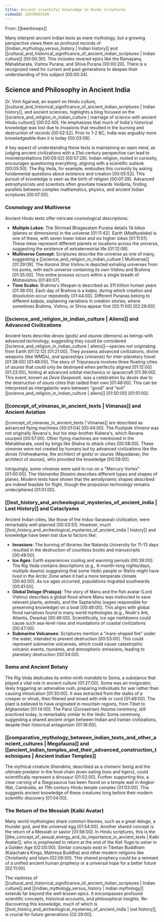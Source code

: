 ```yaml
---
title: Ancient scientific knowledge in Hindu scriptures
videoId: oZH70U5t55M
---
```


From: [[beerbiceps]] <br/> 

Many interpret ancient Indian texts as mere mythology, but a growing perspective views them as profound records of [[indian_mythology_versus_history | Indian history]] and [[cultural_and_historical_significance_of_ancient_indian_scriptures | Indian culture]] <a class="yt-timestamp" data-t="00:00:30">[00:00:30]</a>. This includes revered epics like the Ramayana, Mahabharata, Vishnu Purana, and Shiva Purana <a class="yt-timestamp" data-t="00:00:20">[00:00:20]</a>. There is a recognized need for current and past generations to deepen their understanding of this subject <a class="yt-timestamp" data-t="00:00:34">[00:00:34]</a>.

## Science and Philosophy in Ancient India

Dr. Vinit Agarwal, an expert on Hindu culture, [[cultural_and_historical_significance_of_ancient_indian_scriptures | Indian history]], and ancient sciences, highlights a blog focused on the [[science_and_religion_in_indian_culture | marriage of science with ancient Hindu culture]] <a class="yt-timestamp" data-t="00:02:40">[00:02:40]</a>. He emphasizes that much of India's historical knowledge was lost due to invasions that resulted in the burning and destruction of records <a class="yt-timestamp" data-t="00:02:52">[00:02:52]</a>. Prior to 1-2 BC, India was arguably more knowledgeable than it is today <a class="yt-timestamp" data-t="00:03:09">[00:03:09]</a>.

A key aspect of understanding these texts is maintaining an open mind, as judging ancient civilizations with a 21st-century perspective can lead to misinterpretations <a class="yt-timestamp" data-t="00:05:02">[00:05:02]</a> <a class="yt-timestamp" data-t="00:57:26">[00:57:26]</a>. Indian religion, rooted in curiosity, encourages questioning everything, aligning with a scientific outlook <a class="yt-timestamp" data-t="00:05:50">[00:05:50]</a>. The Rig Veda, for example, embodies this curiosity by asking fundamental questions about existence and creation <a class="yt-timestamp" data-t="00:05:52">[00:05:52]</a>. This pursuit of knowledge is seen as the birth of religion <a class="yt-timestamp" data-t="00:07:39">[00:07:39]</a>. Advanced astrophysicists and scientists often gravitate towards Vedānta, finding parallels between complex mathematics, physics, and ancient Indian scriptures <a class="yt-timestamp" data-t="00:07:50">[00:07:50]</a>.

### Cosmology and Multiverse

Ancient Hindu texts offer intricate cosmological descriptions:
*   **Multiple *Lokas***: The Shrimad Bhagavatam Purana details 14 *lokas* (planes or dimensions) in the universe <a class="yt-timestamp" data-t="01:11:42">[01:11:42]</a>. Earth (*Madhyaloka*) is one of these, with seven lower *lokas* and six higher *lokas* <a class="yt-timestamp" data-t="01:11:51">[01:11:51]</a>. These *lokas* represent different planets or locations across the universe, suggesting the existence of extraterrestrial life <a class="yt-timestamp" data-t="01:12:08">[01:12:08]</a>.
*   **Multiverse Concept**: Scriptures describe the universe as one of many, suggesting a [[science_and_religion_in_indian_culture | Multiverse]] <a class="yt-timestamp" data-t="01:29:09">[01:29:09]</a>. The *Karana Shai Vishnu* is depicted exhaling universes from his pores, with each universe containing its own Vishnu and Brahma <a class="yt-timestamp" data-t="01:35:00">[01:35:00]</a>. This entire process occurs within a single breath of *Mahavishnu* <a class="yt-timestamp" data-t="01:40:07">[01:40:07]</a>.
*   **Time Scales**: Brahma's lifespan is described as 311 trillion human years <a class="yt-timestamp" data-t="01:36:00">[01:36:00]</a>. Each day of Brahma is a *kalpa*, during which creation and dissolution occur repeatedly <a class="yt-timestamp" data-t="01:44:00">[01:44:00]</a>. Different Puranas belong to different *kalpas*, explaining variations in creation stories, where sometimes Brahma, Vishnu, or Shiva appear first <a class="yt-timestamp" data-t="02:11:00">[02:11:00]</a> <a class="yt-timestamp" data-t="02:29:00">[02:29:00]</a>.

### [[science_and_religion_in_indian_culture | Aliens]] and Advanced Civilizations

Ancient texts describe *devas* (gods) and *asuras* (demons) as beings with advanced technology, suggesting they could be considered [[science_and_religion_in_indian_culture | aliens]]—species not originating from Earth <a class="yt-timestamp" data-t="01:12:12">[01:12:12]</a> <a class="yt-timestamp" data-t="01:21:00">[01:21:00]</a>. They possess advanced civilizations, divine weapons (like WMDs), and spaceships (*vimanas*) for inter-planetary travel <a class="yt-timestamp" data-t="01:38:00">[01:38:00]</a> <a class="yt-timestamp" data-t="01:48:00">[01:48:00]</a>. The story of Tripurasura involves three floating cities of *asuras* that could only be destroyed when perfectly aligned <a class="yt-timestamp" data-t="01:12:00">[01:12:00]</a> <a class="yt-timestamp" data-t="01:22:00">[01:22:00]</a>, hinting at advanced orbital mechanics or spacecraft <a class="yt-timestamp" data-t="01:36:00">[01:36:00]</a>. This event, known as *Deva Deepavali*, was a celebration by *devas* due to the destruction of *asura* cities that raided their own <a class="yt-timestamp" data-t="01:48:00">[01:48:00]</a>. This can be interpreted as intergalactic wars between "good" and "evil" [[science_and_religion_in_indian_culture | aliens]] <a class="yt-timestamp" data-t="01:50:00">[01:50:00]</a> <a class="yt-timestamp" data-t="01:51:00">[01:51:00]</a>.

### [[concept_of_vimanas_in_ancient_texts | Vimanas]] and Ancient Aviation

[[concept_of_vimanas_in_ancient_texts | Vimanas]] are described as advanced flying machines <a class="yt-timestamp" data-t="00:01:04">[00:01:04]</a> <a class="yt-timestamp" data-t="00:44:00">[00:44:00]</a>. The *Pushpak Vimana* was not originally Ravana's, but his step-brother Kubera's, which Ravana usurped <a class="yt-timestamp" data-t="00:57:00">[00:57:00]</a>. Other flying machines are mentioned in the Mahabharata, used by kings like Shalva to attack cities <a class="yt-timestamp" data-t="00:58:00">[00:58:00]</a>. These *vimanas* were not created by humans but by advanced civilizations like the *devas* (Vishwakarma, the architect of gods) or *asuras* (Mayadanav, the architect of *asuras*), who provided the knowledge <a class="yt-timestamp" data-t="00:59:00">[00:59:00]</a>.

Intriguingly, some *vimanas* were said to run on a "Mercury Vortex" <a class="yt-timestamp" data-t="01:00:00">[01:00:00]</a>. The *Vaimanika Shastra* describes different types and shapes of planes. Modern tests have shown that the aerodynamic shapes described are indeed feasible for flight, though the propulsion technology remains undeciphered <a class="yt-timestamp" data-t="01:01:00">[01:01:00]</a>.

### [[lost_history_and_archeological_mysteries_of_ancient_india | Lost History]] and Cataclysms

Ancient Indian cities, like those of the Indus-Saraswati civilization, were remarkably well-planned <a class="yt-timestamp" data-t="00:03:51">[00:03:51]</a>. However, much [[lost_history_and_archeological_mysteries_of_ancient_india | history]] and knowledge have been lost due to factors like:
*   **Invasions**: The burning of libraries like Nalanda University for 11-13 days resulted in the destruction of countless books and manuscripts <a class="yt-timestamp" data-t="00:49:00">[00:49:00]</a>.
*   **Ice Ages**: Earth experiences cooling and warming periods <a class="yt-timestamp" data-t="00:39:00">[00:39:00]</a>. The Rig Veda contains descriptions (e.g., 6-month-long nights/days, multiple dawns) suggesting that some Vedic people or Rishis might have lived in the Arctic Zone when it had a more temperate climate <a class="yt-timestamp" data-t="00:40:00">[00:40:00]</a>. As ice ages occurred, populations migrated southwards <a class="yt-timestamp" data-t="00:41:00">[00:41:00]</a>.
*   **Global Deluge (Pralaya)**: The story of Manu and the fish avatar (Lord Vishnu) describes a global flood where Manu was instructed to save relevant plants, animals, and the Saptarishis (sages responsible for preserving knowledge) on a boat <a class="yt-timestamp" data-t="00:46:00">[00:46:00]</a>. This aligns with global flood narratives found in many world mythologies (e.g., Noah's Ark, Atlantis, Dwarka) <a class="yt-timestamp" data-t="00:46:00">[00:46:00]</a>. Scientifically, ice age meltdowns could cause such sea-level rises and inundations of coastal civilizations <a class="yt-timestamp" data-t="00:47:00">[00:47:00]</a>.
*   **Submarine Volcanoes**: Scriptures mention a "mare-shaped fire" under the water, intended to prevent destruction <a class="yt-timestamp" data-t="00:53:00">[00:53:00]</a>. This could represent submarine volcanoes, which could cause catastrophic volcanic events, tsunamis, and atmospheric emissions, leading to planetary destruction <a class="yt-timestamp" data-t="00:54:00">[00:54:00]</a>.

### Soma and Ancient Botany

The Rig Veda dedicates its entire ninth *mandala* to Soma, a substance that played a vital role in ancient culture <a class="yt-timestamp" data-t="01:27:00">[01:27:00]</a>. Soma was an invigorator, likely triggering an adrenaline rush, preparing individuals for war rather than causing intoxication <a class="yt-timestamp" data-t="01:30:00">[01:30:00]</a>. It was extracted from the stalks of a creeper or shrub, then filtered and mixed with milk or curd <a class="yt-timestamp" data-t="01:49:00">[01:49:00]</a>. The plant is believed to have originated in mountain regions, from Tibet to Afghanistan <a class="yt-timestamp" data-t="01:14:00">[01:14:00]</a>. The Parsi (Zoroastrian) *Haoma* ceremony, still practiced today, is remarkably similar to the Vedic Soma ceremony, suggesting a shared ancient origin between Indian and Iranian civilizations, despite their historical antagonism <a class="yt-timestamp" data-t="01:16:00">[01:16:00]</a>.

### [[comparative_mythology_between_indian_texts_and_other_ancient_cultures | Megafauna]] and [[ancient_indian_temples_and_their_advanced_construction_techniques | Ancient Indian Temples]]

The mythical creature *Sharabha*, described as a chimeric being and the ultimate predator in the food chain (even eating lions and tigers), could scientifically represent a dinosaur <a class="yt-timestamp" data-t="01:02:00">[01:02:00]</a>. Further supporting this, a clear carving of a Stegosaurus has been found on a temple wall in Angkor Wat, Cambodia, an 11th-century Hindu temple complex <a class="yt-timestamp" data-t="01:03:00">[01:03:00]</a>. This suggests ancient knowledge of these creatures long before their modern scientific discovery <a class="yt-timestamp" data-t="01:04:00">[01:04:00]</a>.

### The Return of the Messiah (Kalki Avatar)

Many world mythologies share common themes, such as a great deluge, a thunder god, and the universal egg <a class="yt-timestamp" data-t="01:54:00">[01:54:00]</a>. Another shared concept is the return of a Messiah or savior <a class="yt-timestamp" data-t="01:58:00">[01:58:00]</a>. In Hindu scriptures, this is the [[the_concept_of_sexual_energy_and_its_importance_in_ancient_texts | Kalki Avatar]], who is prophesied to return at the end of the *Kali Yuga* to usher in a Golden Age <a class="yt-timestamp" data-t="02:00:00">[02:00:00]</a>. Similar concepts exist in Tibetan Buddhism (Kalachakra Kings, Maitreya Buddha) and other modern religions like Christianity and Islam <a class="yt-timestamp" data-t="02:06:00">[02:06:00]</a>. This shared prophecy could be a remnant of a unified ancient human prophecy or a universal hope for a better future <a class="yt-timestamp" data-t="02:11:00">[02:11:00]</a>.

The vastness of [[cultural_and_historical_significance_of_ancient_indian_scriptures | Indian culture]] and [[indian_mythology_versus_history | Indian mythology]] extends far beyond the well-known epics. It encompasses profound scientific concepts, historical accounts, and philosophical insights. Re-discovering this knowledge, much of which is [[lost_history_and_archeological_mysteries_of_ancient_india | lost history]], is crucial for future generations <a class="yt-timestamp" data-t="02:29:00">[02:29:00]</a>.